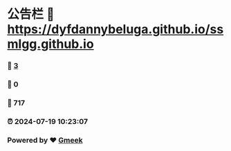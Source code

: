 # 公告栏 :link: https://dyfdannybeluga.github.io/ssmlgg.github.io 
### :page_facing_up: [3](https://dyfdannybeluga.github.io/ssmlgg.github.io/tag.html) 
### :speech_balloon: 0 
### :hibiscus: 717 
### :alarm_clock: 2024-07-19 10:23:07 
### Powered by :heart: [Gmeek](https://github.com/Meekdai/Gmeek)
